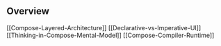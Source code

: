 ## Overview
[[Compose-Layered-Architecture]]
[[Declarative-vs-Imperative-UI]]
[[Thinking-in-Compose-Mental-Model]]
[[Compose-Compiler-Runtime]]